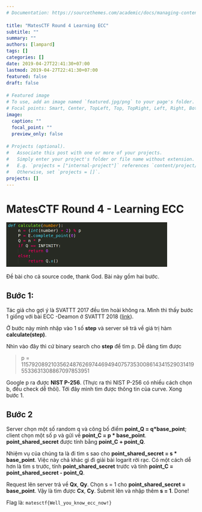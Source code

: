 ```yaml
---
# Documentation: https://sourcethemes.com/academic/docs/managing-content/

title: "MatesCTF Round 4 Learning ECC"
subtitle: ""
summary: ""
authors: [lampard]
tags: []
categories: []
date: 2019-04-27T22:41:30+07:00
lastmod: 2019-04-27T22:41:30+07:00
featured: false
draft: false

# Featured image
# To use, add an image named `featured.jpg/png` to your page's folder.
# Focal points: Smart, Center, TopLeft, Top, TopRight, Left, Right, BottomLeft, Bottom, BottomRight.
image:
  caption: ""
  focal_point: ""
  preview_only: false

# Projects (optional).
#   Associate this post with one or more of your projects.
#   Simply enter your project's folder or file name without extension.
#   E.g. `projects = ["internal-project"]` references `content/project/deep-learning/index.md`.
#   Otherwise, set `projects = []`.
projects: []
---
```


# MatesCTF Round 4 - Learning ECC

![](1.png)

Đề bài cho cả source code, thank God. Bài này gồm hai bước.

## Bước 1:

Tác giả cho gợi ý là SVATTT 2017 đều tìm hoài không ra. Mình thì thấy bước 1 giống với bài ECC -Deamon ở SVATTT 2018 ([link](https://gist.github.com/minhtt159/cd53bfef0645fcb67ac87f1e8451a0fe)).

Ở bước này mình nhập vào 1 số **step** và server sẽ trả về giá trị hàm **calculate(step)**.

Nhìn vào đây thì cứ binary search cho **step** để tìm p. Dễ dàng tìm được

> p = 115792089210356248762697446949407573530086143415290314195533631308867097853951

Google p ra được **NIST P-256**. (Thực ra thì NIST P-256 có nhiều cách chọn b, đều check dễ thôi). Tới đây mình tìm được thông tin của curve. Xong bước 1.

## Bước 2

Server chọn một số random q và công bố điểm **point_Q = q*base_point**; client chọn một số p và gửi về **point_C = p * base_point**. **point_shared_secret** được tính bằng **point_C + point_Q**.

Nhiệm vụ của chúng ta là đi tìm s sao cho **point_shared_secret = s * base_point**. Việc này chả khác gì đi giải bài logarit rời rạc. Có một cách dễ hơn là tìm s trước, tính **point_shared_secret** trước và tính **point_C = point_shared_secret - point_Q**.

Request lên server trả về **Qx**, **Qy**. Chọn s = 1 cho **point_shared_secret = base_point**. Vậy là tìm được **Cx**, **Cy**. Submit lên và nhập thêm **s = 1**. Done!

Flag là: `matesctf{Well_you_know_ecc_now!}`
